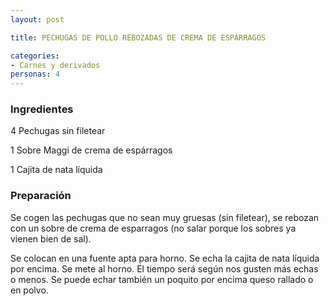 ```yaml
---
layout: post

title: PECHUGAS DE POLLO REBOZADAS DE CREMA DE ESPÁRRAGOS

categories:
- Carnes y derivados
personas: 4 
---
```


<h3>Ingredientes</h3>
4 Pechugas sin filetear

1 Sobre Maggi de crema de espárragos

1 Cajita de nata líquida

<h3>Preparación</h3>
Se cogen las pechugas que no sean muy gruesas (sin filetear), se rebozan con un sobre de crema de esparragos (no salar porque los sobres ya vienen bien de sal).

Se colocan en una fuente apta para horno. Se echa la cajita de nata líquida por encima. Se mete al horno. El tiempo será según nos gusten más echas o menos. Se puede echar también un poquito por encima queso rallado o en polvo.

